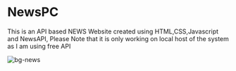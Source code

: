 # NewsPC
This is an API based NEWS Website created using HTML,CSS,Javascript and NewsAPI,
Please Note that it is only working on local host of the system as I am using free API


![bg-news](https://github.com/Pallab-18/NewsPC/assets/99742232/06f75937-a184-4771-b9d2-5a81e2d397e6)
